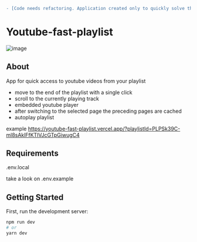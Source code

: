 
```diff
- [Code needs refactoring. Application created only to quickly solve the problem of accessing songs on playlist]
```

# Youtube-fast-playlist

![image](https://user-images.githubusercontent.com/26671751/143577181-51ce7d31-366f-40b9-bbab-4a683767c7b4.png)

## About

App for quick access to youtube videos from your playlist

- move to the end of the playlist with a single click
- scroll to the currently playing track
- embedded youtube player
- after switching to the selected page the preceding pages are cached
- autoplay playlist

example https://youtube-fast-playlist.vercel.app/?playlistId=PLPSk39C-ml8sAklFfKTlVJcGTpGiwugC4

## Requirements

.env.local

take a look on .env.example

## Getting Started

First, run the development server:

```bash
npm run dev
# or
yarn dev
```
